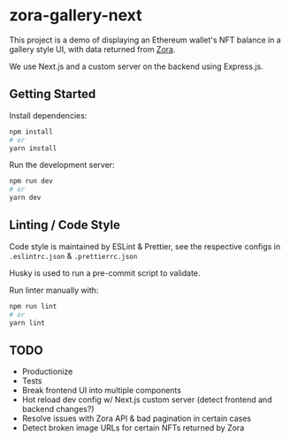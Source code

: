 # zora-gallery-next

This project is a demo of displaying an Ethereum wallet's NFT balance in a gallery style UI, with data returned from [Zora](https://zora.co).

We use Next.js and a custom server on the backend using Express.js.

## Getting Started

Install dependencies:

```bash
npm install
# or
yarn install
```

Run the development server:

```bash
npm run dev
# or
yarn dev
```

## Linting / Code Style

Code style is maintained by ESLint & Prettier, see the respective configs in `.eslintrc.json` & `.prettierrc.json`

Husky is used to run a pre-commit script to validate.

Run linter manually with:

```bash
npm run lint
# or
yarn lint
```

## TODO

- Productionize
- Tests
- Break frontend UI into multiple components
- Hot reload dev config w/ Next.js custom server (detect frontend and backend changes?)
- Resolve issues with Zora API & bad pagination in certain cases
- Detect broken image URLs for certain NFTs returned by Zora
